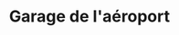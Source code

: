 ---
title: "Garage de l'aéroport"
url: /gonesse/garage-de-laeroport/
shop: réparation de voitures
---